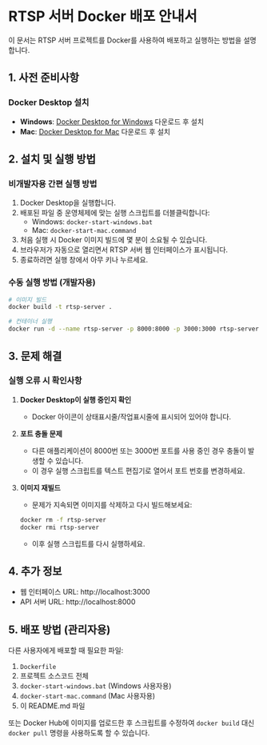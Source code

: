 # RTSP 서버 Docker 배포 안내서

이 문서는 RTSP 서버 프로젝트를 Docker를 사용하여 배포하고 실행하는 방법을 설명합니다.

## 1. 사전 준비사항

### Docker Desktop 설치

- **Windows**: [Docker Desktop for Windows](https://www.docker.com/products/docker-desktop) 다운로드 후 설치
- **Mac**: [Docker Desktop for Mac](https://www.docker.com/products/docker-desktop) 다운로드 후 설치

## 2. 설치 및 실행 방법

### 비개발자용 간편 실행 방법

1. Docker Desktop을 실행합니다.
2. 배포된 파일 중 운영체제에 맞는 실행 스크립트를 더블클릭합니다:
   - Windows: `docker-start-windows.bat`
   - Mac: `docker-start-mac.command`
3. 처음 실행 시 Docker 이미지 빌드에 몇 분이 소요될 수 있습니다.
4. 브라우저가 자동으로 열리면서 RTSP 서버 웹 인터페이스가 표시됩니다.
5. 종료하려면 실행 창에서 아무 키나 누르세요.

### 수동 실행 방법 (개발자용)

```bash
# 이미지 빌드
docker build -t rtsp-server .

# 컨테이너 실행
docker run -d --name rtsp-server -p 8000:8000 -p 3000:3000 rtsp-server
```

## 3. 문제 해결

### 실행 오류 시 확인사항

1. **Docker Desktop이 실행 중인지 확인**
   - Docker 아이콘이 상태표시줄/작업표시줄에 표시되어 있어야 합니다.

2. **포트 충돌 문제**
   - 다른 애플리케이션이 8000번 또는 3000번 포트를 사용 중인 경우 충돌이 발생할 수 있습니다.
   - 이 경우 실행 스크립트를 텍스트 편집기로 열어서 포트 번호를 변경하세요.

3. **이미지 재빌드**
   - 문제가 지속되면 이미지를 삭제하고 다시 빌드해보세요:
   ```bash
   docker rm -f rtsp-server
   docker rmi rtsp-server
   ```
   - 이후 실행 스크립트를 다시 실행하세요.

## 4. 추가 정보

- 웹 인터페이스 URL: http://localhost:3000
- API 서버 URL: http://localhost:8000

## 5. 배포 방법 (관리자용)

다른 사용자에게 배포할 때 필요한 파일:

1. `Dockerfile`
2. 프로젝트 소스코드 전체
3. `docker-start-windows.bat` (Windows 사용자용)
4. `docker-start-mac.command` (Mac 사용자용)
5. 이 README.md 파일

또는 Docker Hub에 이미지를 업로드한 후 스크립트를 수정하여 `docker build` 대신 `docker pull` 명령을 사용하도록 할 수 있습니다. 